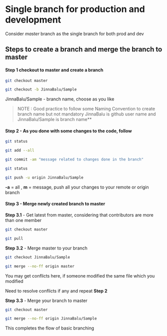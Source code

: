 # Single branch for production and development

Consider *master* branch as the single branch for both prod and dev

## Steps to create a branch and merge the branch to master

#### **Step 1** checkout to master and create a branch

```bash
git checkout master

git checkout -b JinnaBalu/Sample
```

JinnaBalu/Sample - branch name, choose as you like

> NOTE : Good practice to follow some Naming Convention to create branch name but not mandatory
> JinnaBalu is github user name and JinnaBalu/Sample is branch name**

#### **Step 2** -  As you done with some changes to the code, follow

```bash
git status

git add --all

git commit -am "message related to changes done in the branch"

git status

git push -u origin JinnaBalu/Sample
```

**-a** = all , **m** = message, push all your changes to your remote or origin branch

#### Step 3 - Merge newly created branch to master

**Step 3.1** - Get latest from master, considering that contributors are more than one member

```bash
git checkout master

git pull
```

**Step 3.2** - Merge master to your branch

```bash
git checkout JinnaBalu/Sample

git merge --no-ff origin master
```

You may get conflicts here, if someone modified the same file which you modified

Need to resolve conflicts if any and repeat **Step 2**

**Step 3.3** - Merge your branch to master

```bash
git checkout master

git merge --no-ff origin JinnaBalu/Sample
```

This completes the flow of basic branching